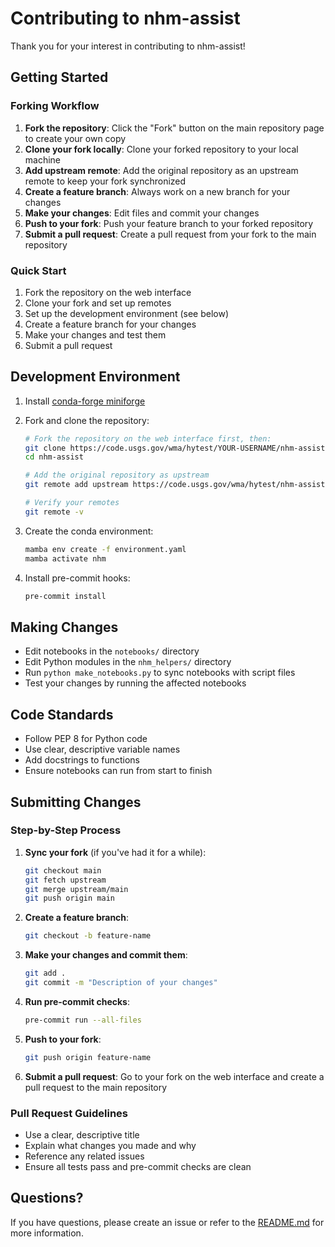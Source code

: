 # Contributing to nhm-assist

Thank you for your interest in contributing to nhm-assist!

## Getting Started

### Forking Workflow

1. **Fork the repository**: Click the "Fork" button on the main repository page to create your own copy
2. **Clone your fork locally**: Clone your forked repository to your local machine
3. **Add upstream remote**: Add the original repository as an upstream remote to keep your fork synchronized
4. **Create a feature branch**: Always work on a new branch for your changes
5. **Make your changes**: Edit files and commit your changes
6. **Push to your fork**: Push your feature branch to your forked repository
7. **Submit a pull request**: Create a pull request from your fork to the main repository

### Quick Start

1. Fork the repository on the web interface
2. Clone your fork and set up remotes
3. Set up the development environment (see below)
4. Create a feature branch for your changes
5. Make your changes and test them
6. Submit a pull request

## Development Environment

1. Install [conda-forge miniforge](https://github.com/conda-forge/miniforge)

2. Fork and clone the repository:

   ```bash
   # Fork the repository on the web interface first, then:
   git clone https://code.usgs.gov/wma/hytest/YOUR-USERNAME/nhm-assist.git
   cd nhm-assist
   
   # Add the original repository as upstream
   git remote add upstream https://code.usgs.gov/wma/hytest/nhm-assist.git
   
   # Verify your remotes
   git remote -v
   ```

3. Create the conda environment:

   ```bash
   mamba env create -f environment.yaml
   mamba activate nhm
   ```

4. Install pre-commit hooks:

   ```bash
   pre-commit install
   ```

## Making Changes

- Edit notebooks in the `notebooks/` directory
- Edit Python modules in the `nhm_helpers/` directory
- Run `python make_notebooks.py` to sync notebooks with script files
- Test your changes by running the affected notebooks

## Code Standards

- Follow PEP 8 for Python code
- Use clear, descriptive variable names
- Add docstrings to functions
- Ensure notebooks can run from start to finish

## Submitting Changes

### Step-by-Step Process

1. **Sync your fork** (if you've had it for a while):

   ```bash
   git checkout main
   git fetch upstream
   git merge upstream/main
   git push origin main
   ```

2. **Create a feature branch**:

   ```bash
   git checkout -b feature-name
   ```

3. **Make your changes and commit them**:

   ```bash
   git add .
   git commit -m "Description of your changes"
   ```

4. **Run pre-commit checks**:

   ```bash
   pre-commit run --all-files
   ```

5. **Push to your fork**:

   ```bash
   git push origin feature-name
   ```

6. **Submit a pull request**: Go to your fork on the web interface and create a pull request to the main repository

### Pull Request Guidelines

- Use a clear, descriptive title
- Explain what changes you made and why
- Reference any related issues
- Ensure all tests pass and pre-commit checks are clean

## Questions?

If you have questions, please create an issue or refer to the [README.md](README.md) for more information.
